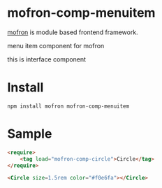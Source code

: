 # mofron-comp-menuitem
[mofron](https://mofron.github.io/mofron/) is module based frontend framework.

menu item component for mofron

this is interface component


# Install
```
npm install mofron mofron-comp-menuitem
```

# Sample
```html
<require>
    <tag load="mofron-comp-circle">Circle</tag>
</require>

<Circle size=1.5rem color="#f0e6fa"></Circle>
```
